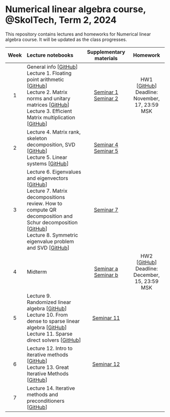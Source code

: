 # Numerical linear algebra course, @SkolTech, Term 2, 2024

This repository contains lectures and homeworks for Numerical linear algebra course. It will be updated as the class progresses.


| Week | Lecture notebooks | Supplementary materials | Homework |
|:------:|:----------|:----------:|:----------:|
|1| General info [[GitHub](lectures/general_info/general_info.ipynb)] <br> Lecture 1. Floating point arithmetic [[GitHub](./lectures/lecture-1/lecture-1.ipynb)] <br> Lecture 2. Matrix norms and unitary matrices [[GitHub](./lectures/lecture-2/lecture-2.ipynb)] <br> Lecture 3. Efficient  Matrix multiplication [[GitHub](./lectures/lecture-3/lecture-3.ipynb)] | [Seminar 1](./seminars/seminar-1/seminar-1.ipynb) <br> [Seminar 2](./seminars/seminar-2/seminar-2.ipynb) | HW1 [[GitHub](./assignments/hw1/HW-1.ipynb)] <br> Deadline: November, 17, 23:59 MSK |
|2| Lecture 4. Matrix rank, skeleton decomposition, SVD [[GitHub](./lectures/lecture-4/lecture-4.ipynb)] <br> Lecture 5. Linear systems [[GitHub](lectures/lecture-5/lecture-5.ipynb)] |[Seminar 4](./seminars/seminar-4/seminar-4.ipynb) <br> [Seminar 5](./seminars/seminar-5/Seminar-5.ipynb) | |
|3| Lecture 6. Eigenvalues and eigenvectors [[GitHub](./lectures/lecture-6/lecture-6.ipynb)] <br> Lecture 7. Matrix decompositions review. How to compute QR decomposition and Schur decomposition [[GitHub](lectures/lecture-7/lecture-7.ipynb)] <br> Lecture 8. Symmetric eigenvalue problem and SVD [[GitHub](lectures/lecture-8/lecture-8.ipynb)] | [Seminar 7](./seminars/seminar-7/seminar-7.ipynb) | |
|4| Midterm | [Seminar a](./seminars/midterm_preparations/1-3.pdf) <br> [Seminar b](./seminars/midterm_preparations/nla_flex.pdf) | HW2 [[GitHub](./assignments/hw2/HW-2.ipynb)] <br> Deadline: December, 15, 23:59 MSK |
|5| Lecture 9. Randomized linear algebra [[GitHub](lectures/lecture-9/lecture-9.ipynb)] <br> Lecture 10. From dense to sparse linear algebra [[GitHub](lectures/lecture-10/lecture-10.ipynb)] <br> Lecture 11. Sparse direct solvers [[GitHub](lectures/lecture-11/lecture-11.ipynb)] | [Seminar 11](./seminars/seminar-11/seminar-11.ipynb) | |
|6| Lecture 12. Intro to iterative methods [[GitHub](lectures/lecture-12/lecture-12.ipynb)] <br> Lecture 13. Great Iterative Methods [[GitHub](lectures/lecture-13/lecture-13.ipynb)] |  [Seminar 12](./seminars/seminar-12/seminar-12.ipynb) | |
|7| Lecture 14. Iterative methods and preconditioners [[GitHub](lectures/lecture-14/lecture-14.ipynb)] |  | |
